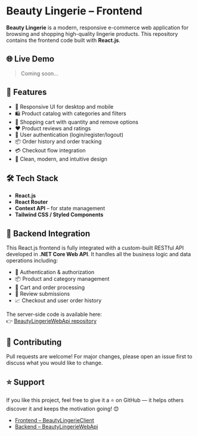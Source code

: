 # Beauty Lingerie – Frontend

**Beauty Lingerie** is a modern, responsive e-commerce web application for browsing and shopping high-quality lingerie products. This repository contains the frontend code built with **React.js**.

## 🌐 Live Demo

> Coming soon...

## 🚀 Features

- 📱 Responsive UI for desktop and mobile  
- 🛍️ Product catalog with categories and filters  
- 🛒 Shopping cart with quantity and remove options  
- ❤️ Product reviews and ratings  
- 🔐 User authentication (login/register/logout)  
- 📦 Order history and order tracking  
- 💳 Checkout flow integration  
- 🎨 Clean, modern, and intuitive design

## 🛠️ Tech Stack

- **React.js**  
- **React Router**  
- **Context API** – for state management  
- **Tailwind CSS / Styled Components** 

## 🧠 Backend Integration

This React.js frontend is fully integrated with a custom-built RESTful API developed in **.NET Core Web API**. It handles all the business logic and data operations including:

- 🔐 Authentication & authorization
- 📦 Product and category management
- 🛒 Cart and order processing
- 📝 Review submissions
- 📈 Checkout and user order history

The server-side code is available here:  
👉 [BeautyLingerieWebApi repository](https://github.com/AndreaNikolchova/BeautyLingerieWebApi)

## 🤝 Contributing
Pull requests are welcome! For major changes, please open an issue first to discuss what you would like to change.

## ⭐ Support

If you like this project, feel free to give it a ⭐ on GitHub — it helps others discover it and keeps the motivation going! 😊

- [Frontend – BeautyLingerieClient](https://github.com/AndreaNikolchova/BeautyLingerieClient)  
- [Backend – BeautyLingerieWebApi](https://github.com/AndreaNikolchova/BeautyLingerieWebApi)
